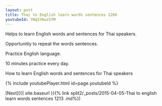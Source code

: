```yaml
---
layout: post
title: Thai to English learn words sentences 1266 
youtubeId: YWq5Y6wz5fM
---
```

 
 
Helps to learn English words and sentences for Thai speakers.

Opportunitiy to repeat the words sentences. 

Practice English language. 
 
10 minutes practice every day. 
 
How to learn English words and sentences for Thai speakers 
 
{% include youtubePlayer.html id=page.youtubeId %}
 
 
[Next]({{ site.baseurl }}{% link  split2/_posts/2015-04-05-Thai to english learn words sentences 1213 .md%})
 
